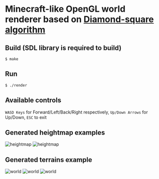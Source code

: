 # Minecraft-like OpenGL world renderer based on [Diamond-square algorithm](https://en.wikipedia.org/wiki/Diamond-square_algorithm)
## Build (SDL library is required to build)
```$ make```
## Run
```$ ./render```
## Available controls
```WASD Keys``` for Forward/Left/Back/Right respectively, ```Up/Down Arrows``` for Up/Down, ```ESC``` to exit
## Generated heightmap examples
![heightmap](https://raw.githubusercontent.com/zakirullin/world-render/master/screenshots/heightmap.bmp)
![heightmap](https://raw.githubusercontent.com/zakirullin/world-render/master/screenshots/heightmap2.bmp)
## Generated terrains example
![world](https://raw.githubusercontent.com/zakirullin/world-render/master/screenshots/scr9.png)
![world](https://raw.githubusercontent.com/zakirullin/world-render/master/screenshots/scr16.png)
![world](https://raw.githubusercontent.com/zakirullin/world-render/master/screenshots/scr8.png)
